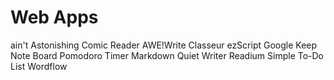 # Web Apps

ain't
Astonishing Comic Reader
AWE!Write
Classeur
ezScript
Google Keep
Note Board
Pomodoro Timer
Markdown
Quiet Writer
Readium
Simple To-Do List
Wordflow
